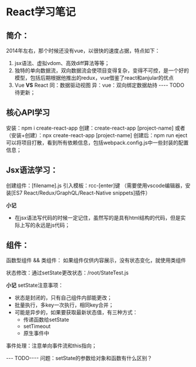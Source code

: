 # React学习笔记

## 简介：
2014年左右，那个时候还没有vue，以很快的速度占据，特点如下：
1. jsx语法、虚拟vdom、高效diff算法等等；
2. 独特的单向数据流，双向数据流会使项目变得复杂，变得不可控，是一个好的模型，包括后期根据他推出的redux，vue借鉴了react和anjular的优点
3. Vue **VS** React
同：数据驱动视图
异：vue：双向绑定数据劫持
---- TODO 待更新；

## 核心API学习
安装：npm i create-react-app 
创建：create-react-app [project-name]
或者（安装+创建）：npx create-react-app [project-name]
创建后：npm run eject可以将项目打散，看到所有依赖信息，包括webpack.config.js中一些封装的配置信息；

## Jsx语法学习：
创建组件：[filename].js
引入模板：rcc-[enter]键 （需要使用vscode编辑器，安装[ES7 React/Redux/GraphQL/React-Native snippets]插件）


**小记**
- 在jsx语法写代码的时候一定记住，虽然写的是具有html结构的代码，但是实际上写的永远是js代码；

## 组件：
函数型组件 && 类组件：
如果组件仅供内容展示，没有状态变化，就使用类组件

状态修改：通过setState更改状态：/root/StateTest.js

**小记**
setState注意事项：
- 状态是封闭的，只有自己组件内部能更改；
- 批量执行，多key一次执行，相同key合并；
- 可能是异步的，如果要获取最新状态值，有三种方式：
    - 传递函数给setState
    - setTimeout
    - 原生事件中

事件处理：注意单向事件流和this指向；


--- TODO----
问题：setState的参数给对象和函数有什么区别？



